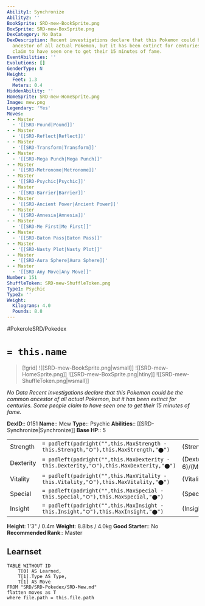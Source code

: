 ```yaml
---
Ability1: Synchronize
Ability2: ''
BookSprite: SRD-mew-BookSprite.png
BoxSprite: SRD-mew-BoxSprite.png
DexCategory: No Data
DexDescription: Recent investigations declare that this Pokemon could be the common
  ancestor of all actual Pokemon, but it has been extinct for centuries. Some people
  claim to have seen one to get their 15 minutes of fame.
EventAbilities: ''
Evolutions: []
GenderType: N
Height:
  Feet: 1.3
  Meters: 0.4
HiddenAbility: ''
HomeSprite: SRD-mew-HomeSprite.png
Image: mew.png
Legendary: 'Yes'
Moves:
- - Master
  - '[[SRD-Pound|Pound]]'
- - Master
  - '[[SRD-Reflect|Reflect]]'
- - Master
  - '[[SRD-Transform|Transform]]'
- - Master
  - '[[SRD-Mega Punch|Mega Punch]]'
- - Master
  - '[[SRD-Metronome|Metronome]]'
- - Master
  - '[[SRD-Psychic|Psychic]]'
- - Master
  - '[[SRD-Barrier|Barrier]]'
- - Master
  - '[[SRD-Ancient Power|Ancient Power]]'
- - Master
  - '[[SRD-Amnesia|Amnesia]]'
- - Master
  - '[[SRD-Me First|Me First]]'
- - Master
  - '[[SRD-Baton Pass|Baton Pass]]'
- - Master
  - '[[SRD-Nasty Plot|Nasty Plot]]'
- - Master
  - '[[SRD-Aura Sphere|Aura Sphere]]'
- - Master
  - '[[SRD-Any Move|Any Move]]'
Number: 151
ShuffleToken: SRD-mew-ShuffleToken.png
Type1: Psychic
Type2: ''
Weight:
  Kilograms: 4.0
  Pounds: 8.8
---
```


#PokeroleSRD/Pokedex

# `= this.name`

> [!grid]
> ![[SRD-mew-BookSprite.png|wsmall]]
> ![[SRD-mew-HomeSprite.png]]
> ![[SRD-mew-BoxSprite.png|htiny]]
> ![[SRD-mew-ShuffleToken.png|wsmall]]


*No Data*
*Recent investigations declare that this Pokemon could be the common ancestor of all actual Pokemon, but it has been extinct for centuries. Some people claim to have seen one to get their 15 minutes of fame.*

**DexID**:: 0151
**Name**:: Mew
**Type**:: Psychic
**Abilities**:: [[SRD-Synchronize|Synchronize]]
**Base HP**:: 5

|           |                                                                                        |                                          |
| --------- | -------------------------------------------------------------------------------------- | ---------------------------------------- |
| Strength  | `= padleft(padright("",this.MaxStrength - this.Strength,"⭘"),this.MaxStrength,"⬤")`    | (Strength::6)/(MaxStrength::6)   |
| Dexterity | `= padleft(padright("",this.MaxDexterity - this.Dexterity,"⭘"),this.MaxDexterity,"⬤")` | (Dexterity:: 6)/(MaxDexterity::6) |
| Vitality  | `= padleft(padright("",this.MaxVitality - this.Vitality,"⭘"),this.MaxVitality,"⬤")`    | (Vitality::6)/(MaxVitality::6)   |
| Special   | `= padleft(padright("",this.MaxSpecial - this.Special,"⭘"),this.MaxSpecial,"⬤")`       | (Special::6)/(MaxSpecial::6)     |
| Insight   | `= padleft(padright("",this.MaxInsight - this.Insight,"⭘"),this.MaxInsight,"⬤")`       | (Insight::6)/(MaxInsight::6)     |

**Height**: 1'3" / 0.4m
**Weight**: 8.8lbs / 4.0kg
**Good Starter**:: No
**Recommended Rank**:: Master

## Learnset

```dataview
TABLE WITHOUT ID
    T[0] AS Learned,
    T[1].Type AS Type,
    T[1] AS Move
FROM "SRD/SRD-Pokedex/SRD-Mew.md"
flatten moves as T
where file.path = this.file.path
```
